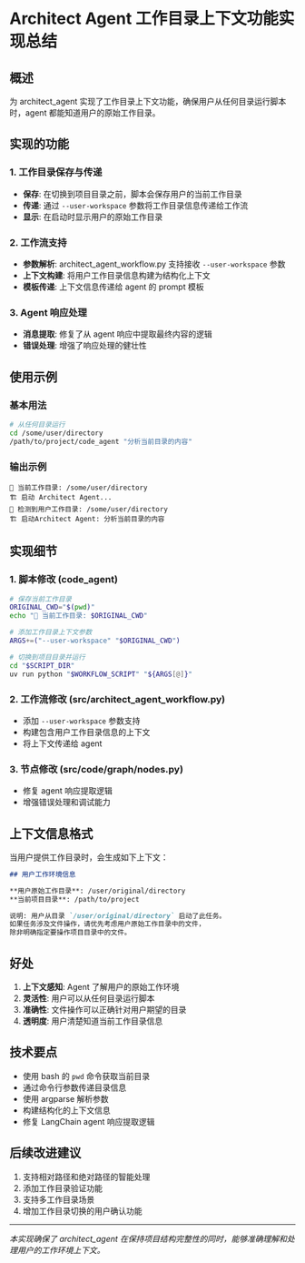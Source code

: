 # Architect Agent 工作目录上下文功能实现总结

## 概述

为 architect_agent 实现了工作目录上下文功能，确保用户从任何目录运行脚本时，agent 都能知道用户的原始工作目录。

## 实现的功能

### 1. 工作目录保存与传递
- **保存**: 在切换到项目目录之前，脚本会保存用户的当前工作目录
- **传递**: 通过 `--user-workspace` 参数将工作目录信息传递给工作流
- **显示**: 在启动时显示用户的原始工作目录

### 2. 工作流支持
- **参数解析**: architect_agent_workflow.py 支持接收 `--user-workspace` 参数
- **上下文构建**: 将用户工作目录信息构建为结构化上下文
- **模板传递**: 上下文信息传递给 agent 的 prompt 模板

### 3. Agent 响应处理
- **消息提取**: 修复了从 agent 响应中提取最终内容的逻辑
- **错误处理**: 增强了响应处理的健壮性

## 使用示例

### 基本用法
```bash
# 从任何目录运行
cd /some/user/directory
/path/to/project/code_agent "分析当前目录的内容"
```

### 输出示例
```
💼 当前工作目录: /some/user/directory
🏗️ 启动 Architect Agent...
💼 检测到用户工作目录: /some/user/directory
🏗️ 启动Architect Agent: 分析当前目录的内容
```

## 实现细节

### 1. 脚本修改 (code_agent)
```bash
# 保存当前工作目录
ORIGINAL_CWD="$(pwd)"
echo "💼 当前工作目录: $ORIGINAL_CWD"

# 添加工作目录上下文参数
ARGS+=("--user-workspace" "$ORIGINAL_CWD")

# 切换到项目目录并运行
cd "$SCRIPT_DIR"
uv run python "$WORKFLOW_SCRIPT" "${ARGS[@]}"
```

### 2. 工作流修改 (src/architect_agent_workflow.py)
- 添加 `--user-workspace` 参数支持
- 构建包含用户工作目录信息的上下文
- 将上下文传递给 agent

### 3. 节点修改 (src/code/graph/nodes.py)
- 修复 agent 响应提取逻辑
- 增强错误处理和调试能力

## 上下文信息格式

当用户提供工作目录时，会生成如下上下文：

```markdown
## 用户工作环境信息

**用户原始工作目录**: /user/original/directory
**当前项目目录**: /path/to/project

说明: 用户从目录 `/user/original/directory` 启动了此任务。
如果任务涉及文件操作，请优先考虑用户原始工作目录中的文件，
除非明确指定要操作项目目录中的文件。
```

## 好处

1. **上下文感知**: Agent 了解用户的原始工作环境
2. **灵活性**: 用户可以从任何目录运行脚本
3. **准确性**: 文件操作可以正确针对用户期望的目录
4. **透明度**: 用户清楚知道当前工作目录信息

## 技术要点

- 使用 bash 的 `pwd` 命令获取当前目录
- 通过命令行参数传递目录信息
- 使用 argparse 解析参数
- 构建结构化的上下文信息
- 修复 LangChain agent 响应提取逻辑

## 后续改进建议

1. 支持相对路径和绝对路径的智能处理
2. 添加工作目录验证功能
3. 支持多工作目录场景
4. 增加工作目录切换的用户确认功能

---

*本实现确保了 architect_agent 在保持项目结构完整性的同时，能够准确理解和处理用户的工作环境上下文。* 